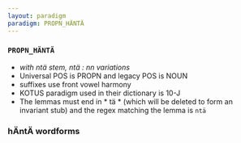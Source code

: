 ```yaml
---
layout: paradigm
paradigm: PROPN_HÄNTÄ
---
```

### ` PROPN_HÄNTÄ `

* _with ntä stem, ntä : nn variations_
* Universal POS is PROPN and legacy POS is NOUN
* suffixes use front vowel harmony
* KOTUS paradigm used in their dictionary is 10-J
* The lemmas must end in * tä * (which will be deleted to form an invariant stub) and the regex matching the lemma is ` ntä `

### hÄntÄ wordforms


